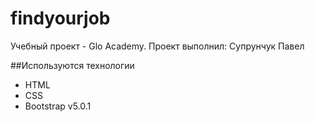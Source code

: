 # findyourjob
Учебный проект - Glo Academy.
Проект выполнил: Супрунчук Павел


##Используются технологии
- HTML
- CSS
- Bootstrap v5.0.1
